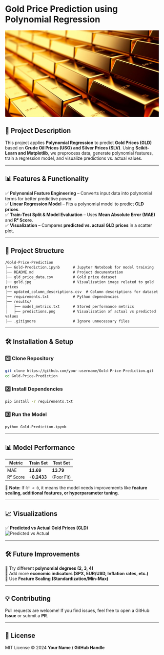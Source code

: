 # **Gold Price Prediction using Polynomial Regression**
![gold](gold.jpg)


## **📜 Project Description**  
This project applies **Polynomial Regression** to predict **Gold Prices (GLD)** based on **Crude Oil Prices (USO) and Silver Prices (SLV)**. Using **Scikit-Learn and Matplotlib**, we preprocess data, generate polynomial features, train a regression model, and visualize predictions vs. actual values.

---

## **📊 Features & Functionality**  
✅ **Polynomial Feature Engineering** – Converts input data into polynomial terms for better predictive power.  
✅ **Linear Regression Model** – Fits a polynomial model to predict **GLD prices**.  
✅ **Train-Test Split & Model Evaluation** – Uses **Mean Absolute Error (MAE)** and **R² Score**.  
✅ **Visualization** – Compares **predicted vs. actual GLD prices** in a scatter plot.

---

## **📁 Project Structure**  
```
/Gold-Price-Prediction
│── Gold-Prediction.ipynb      # Jupyter Notebook for model training
│── README.md                  # Project documentation
│── gld_price_data.csv         # Gold price dataset
│── gold.jpg                   # Visualization image related to gold prices
│── updated_column_descriptions.csv  # Column descriptions for dataset
│── requirements.txt           # Python dependencies
│── results/
│   ├── model_metrics.txt      # Stored performance metrics
│   ├── predictions.png        # Visualization of actual vs predicted values
│── .gitignore                 # Ignore unnecessary files
```

---

## **🛠️ Installation & Setup**  
### **1️⃣ Clone Repository**  
```sh
git clone https://github.com/your-username/Gold-Price-Prediction.git
cd Gold-Price-Prediction
```

### **2️⃣ Install Dependencies**  
```sh
pip install -r requirements.txt
```

### **3️⃣ Run the Model**  
```sh
python Gold-Prediction.ipynb
```

---

## **📊 Model Performance**  
| Metric | Train Set | Test Set |
|--------|----------|----------|
| MAE    | **11.69** | **13.79** |
| R² Score | **-0.2433** | (Poor Fit) |

📌 **Note:** If `R² < 0`, it means the model needs improvements like **feature scaling, additional features, or hyperparameter tuning**.

---

## **📈 Visualizations**  
✅ **Predicted vs Actual Gold Prices (GLD)**  
![Predicted vs Actual](results/predictions.png)

---

## **🛠️ Future Improvements**  
🚀 Try different **polynomial degrees (2, 3, 4)**  
🚀 Add more **economic indicators (SPX, EUR/USD, Inflation rates, etc.)**  
🚀 Use **Feature Scaling (Standardization/Min-Max)**  

---

## **💡 Contributing**  
Pull requests are welcome! If you find issues, feel free to open a GitHub **Issue** or submit a **PR**.

---

## **📜 License**  
MIT License © 2024 **Your Name / GitHub Handle**

